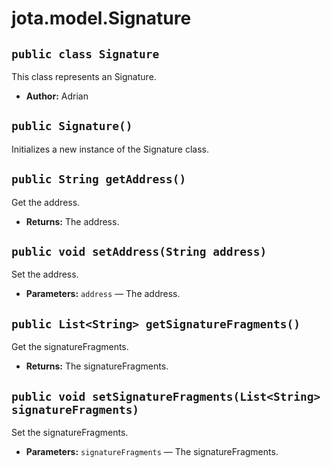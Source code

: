 # jota.model.Signature

## `public class Signature`

This class represents an Signature.

 * **Author:** Adrian

     <p>

## `public Signature()`

Initializes a new instance of the Signature class.

## `public String getAddress()`

Get the address.

 * **Returns:** The address.

## `public void setAddress(String address)`

Set the address.

 * **Parameters:** `address` — The address.

## `public List<String> getSignatureFragments()`

Get the signatureFragments.

 * **Returns:** The signatureFragments.

## `public void setSignatureFragments(List<String> signatureFragments)`

Set the signatureFragments.

 * **Parameters:** `signatureFragments` — The signatureFragments.
